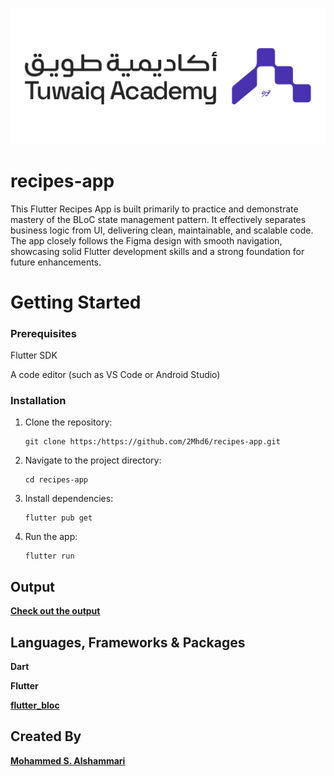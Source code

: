 ![Tuwaiq Academy Logo](assets/README/tuwaiq_academy_logo.png)

# recipes-app
This Flutter Recipes App is built primarily to practice and demonstrate mastery of the BLoC state management pattern. It effectively separates business logic from UI, delivering clean, maintainable, and scalable code. The app closely follows the Figma design with smooth navigation, showcasing solid Flutter development skills and a strong foundation for future enhancements.



# Getting Started
### Prerequisites

Flutter SDK 

A code editor (such as VS Code or Android Studio)

### Installation
1. Clone the repository:

   ```
   git clone https:/https://github.com/2Mhd6/recipes-app.git
   ```

2. Navigate to the project directory:

   ```
   cd recipes-app
   ```
   
3. Install dependencies:

   ```
   flutter pub get
   ```

4. Run the app:

   ```
   flutter run
   ```


## Output
[**Check out the output**](https://drive.google.com/file/d/1pwkrBbespvklZlH6HfZi7JHD9nSJ9KfY/view?usp=sharing)



## Languages, Frameworks & Packages

**Dart**

**Flutter**

[**flutter_bloc**](https://pub.dev/packages/flutter_bloc)

## Created By

[**Mohammed S. Alshammari**](https://www.linkedin.com/in/mohammedsalshammari/)

